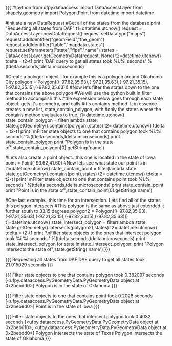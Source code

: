 {{{
#!python
from ufpy.dataaccess import DataAccessLayer
from shapely.geometry import Polygon,Point
from datetime import datetime

#Initiate a new DataRequest
#Get all of the states from the database
print "Requesting all states from DAF"
t1=datetime.utcnow()
request = DataAccessLayer.newDataRequest()
request.setDatatype("maps")
request.addIdentifier("geomField","the_geom")
request.addIdentifier("table","mapdata.states")
request.setParameters("state","fips","name")
states = DataAccessLayer.getGeometryData(request, None)
t2=datetime.utcnow()
tdelta = t2-t1
print 'DAF query to get all states took %i.%i seconds' %(tdelta.seconds,tdelta.microseconds)

#Create a polygon object...for example this is a polygon around Oklahoma City
polygon = Polygon([(-97.82,35.63),(-97.21,35.63),(-97.21,35.15),(-97.82,35.15),(-97.82,35.63)])
#Now lets filter the states down to the one that contains the above polygon
#We will use the python built in filter method to accomplish this
#the expression below goes through each state object, gets it's geometry, and calls
#it's contains method. It in essence creates a new list, state_contain_polygon, with 
#only the states where the contains method evaluates to true.
t1=datetime.utcnow()
state_contain_polygon = filter(lambda state: state.getGeometry().contains(polygon),states)
t2= datetime.utcnow()
tdelta = t2-t1
print '\nFilter state objects to one that contains polygon took %i.%i seconds' %(tdelta.seconds,tdelta.microseconds)
print state_contain_polygon
print "Polygon is in the state of",state_contain_polygon[0].getString('name')

#Lets also create a point object...this one is located in the state of Iowa
point = Point(-93.62,41.60)
#Now lets see what state our point is in
t1=datetime.utcnow()
state_contain_point = filter(lambda state: state.getGeometry().contains(point),states)
t2= datetime.utcnow()
tdelta = t2-t1
print '\nFilter state objects to one that contains point took %i.%i seconds ' %(tdelta.seconds,tdelta.microseconds)
print state_contain_point
print "Point is in the state of",state_contain_point[0].getString('name')

#One last example...this time for an intersection. Lets find all of the states this polygon intersects
#This polygon is the same as above just extended it further south to 33.15 degrees
polygon2 = Polygon([(-97.82,35.63),(-97.21,35.63),(-97.21,33.15),(-97.82,33.15),(-97.82,35.63)])
t1=datetime.utcnow()
state_intersect_polygon = filter(lambda state: state.getGeometry().intersects(polygon2),states)
t2= datetime.utcnow()
tdelta = t2-t1
print '\nFilter state objects to the ones that intersect polygon took %i.%i seconds ' %(tdelta.seconds,tdelta.microseconds)
print state_intersect_polygon
for state in state_intersect_polygon:
    print "Polygon intersects the state of",state.getString('name')
}}}

{{{
Requesting all states from DAF
DAF query to get all states took 21.915029 seconds
}}}

{{{
Filter state objects to one that contains polygon took 0.382097 seconds
[<ufpy.dataaccess.PyGeometryData.PyGeometryData object at 0x2bebdd0>]
Polygon is in the state of Oklahoma
}}}

{{{
Filter state objects to one that contains point took 0.2028 seconds 
[<ufpy.dataaccess.PyGeometryData.PyGeometryData object at 0x2beb9d0>]
Point is in the state of Iowa
}}}

{{{
Filter state objects to the ones that intersect polygon took 0.4032 seconds 
[<ufpy.dataaccess.PyGeometryData.PyGeometryData object at 0x2beb610>, <ufpy.dataaccess.PyGeometryData.PyGeometryData object at 0x2bebdd0>]
Polygon intersects the state of Texas
Polygon intersects the state of Oklahoma
}}}
